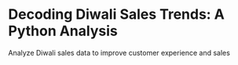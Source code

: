 # Decoding Diwali Sales Trends: A Python Analysis

Analyze Diwali sales data to improve customer experience and sales

